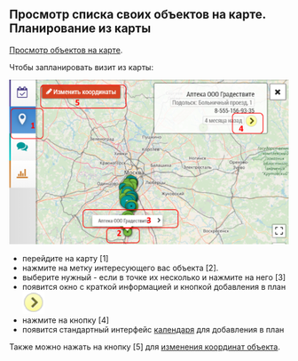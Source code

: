 ## Просмотр списка своих объектов на карте. Планирование из карты

[Просмотр объектов на карте](map.md).

Чтобы запланировать визит из карты:

![](../images/map-planning.png)

- перейдите на карту [1]
- нажмите на метку интересующего вас объекта [2]. 
- выберите нужный - если в точке их несколько и нажмите на него [3]
- появится окно с краткой информацией и кнопкой добавления в план ![](../images/icon-add-to-plan.png)
- нажмите на кнопку [4]
- появится стандартный интерфейс [календаря](rep-add-calendar.md) для добавления в план

Также можно нажать на кнопку [5] для [изменения координат объекта](map-change-object-latlng.md).
